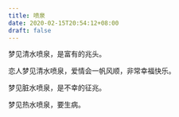 ```yaml
---
title: 喷泉
date: 2020-02-15T20:54:12+08:00
draft: false
---
```


梦见清水喷泉，是富有的兆头。

恋人梦见清水喷泉，爱情会一帆风顺，非常幸福快乐。

梦见脏水喷泉，是不幸的征兆。

梦见热水喷泉，要生病。
